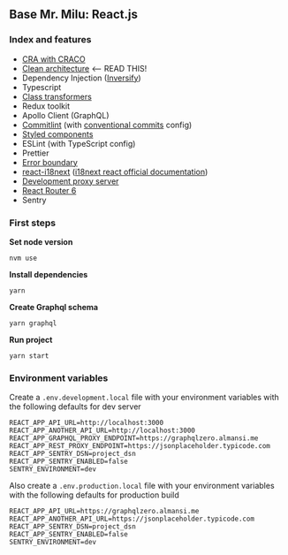 ## Base Mr. Milu: React.js

### Index and features

- [CRA with CRACO](https://github.com/gsoft-inc/craco)
- [Clean architecture](https://www.notion.so/mrmilu/Arquitectura-7e45973fc107487294a63bac9f5c3aa4) <-- READ THIS!
- Dependency Injection ([Inversify](https://github.com/inversify/InversifyJS))
- Typescript
- [Class transformers](https://github.com/typestack/class-transformer)
- Redux toolkit
- Apollo Client (GraphQL)
- [Commitlint](docs/comitlint.md) (with [conventional commits](https://www.conventionalcommits.org/en/v1.0.0/) config)
- [Styled components](docs/styled_components.md)
- ESLint (with TypeScript config)
- Prettier
- [Error boundary](docs/error_boundary.md)
- [react-i18next](docs/i18next.md) ([i18next react official documentation](https://react.i18next.com/))
- [Development proxy server](docs/dev_proxy.md)
- [React Router 6](https://reactrouter.com/docs/en/v6/api)
- Sentry

### First steps

**Set node version**

```
nvm use
```

**Install dependencies**

```
yarn
```

**Create Graphql schema**

```
yarn graphql
```

**Run project**

```
yarn start
```

### Environment variables

Create a `.env.development.local` file with your environment variables with the following defaults for dev server

```
REACT_APP_API_URL=http://localhost:3000
REACT_APP_ANOTHER_API_URL=http://localhost:3000
REACT_APP_GRAPHQL_PROXY_ENDPOINT=https://graphqlzero.almansi.me
REACT_APP_REST_PROXY_ENDPOINT=https://jsonplaceholder.typicode.com
REACT_APP_SENTRY_DSN=project_dsn
REACT_APP_SENTRY_ENABLED=false
SENTRY_ENVIRONMENT=dev
```

Also create a `.env.production.local` file with your environment variables with the following defaults for production build

```
REACT_APP_API_URL=https://graphqlzero.almansi.me
REACT_APP_ANOTHER_API_URL=https://jsonplaceholder.typicode.com
REACT_APP_SENTRY_DSN=project_dsn
REACT_APP_SENTRY_ENABLED=false
SENTRY_ENVIRONMENT=dev
```
